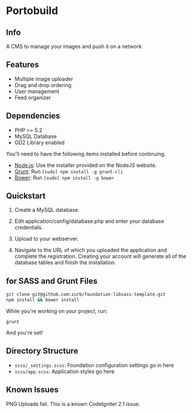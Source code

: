Portobuild
===========

Info
----
A CMS to manage your images and push it on a network

Features
--------

 + Multiple image uploader
 + Drag and drop ordering
 + User management
 + Feed organizer

Dependencies
------------

 + PHP >= 5.2
 + MySQL Database
 + GD2 Library enabled

You'll need to have the following items installed before continuing.

  * [Node.js](http://nodejs.org): Use the installer provided on the NodeJS website.
  * [Grunt](http://gruntjs.com/): Run `[sudo] npm install -g grunt-cli`
  * [Bower](http://bower.io): Run `[sudo] npm install -g bower`


## Quickstart

1. Create a MySQL database.

2. Edit application/config/database.php and enter your database credentials.

3. Upload to your webserver.

4. Navigate to the URL of which you uploaded the application and complete the registration. Creating your account will generate all of the database tables and finish the installation.

for SASS and Grunt Files
-------------------------

```bash
git clone git@github.com:zurb/foundation-libsass-template.git
npm install && bower install
```

While you're working on your project, run:

`grunt`

And you're set!

## Directory Structure

  * `scss/_settings.scss`: Foundation configuration settings go in here
  * `scss/app.scss`: Application styles go here

Known Issues
------------
PNG Uploads fail. This is a known CodeIgniter 2.1 issue.